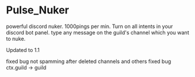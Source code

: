 # Pulse_Nuker
powerful discord nuker. 1000pings per min.
Turn on all intents in your discord bot panel.
type any message on the guild's channel which you want to nuke.

Updated to 1.1

fixed bug not spamming after deleted channels and others
fixed bug ctx.guild -> guild
